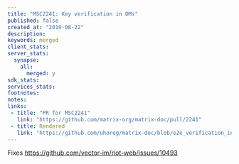 ```yaml
---
title: "MSC2241: Key verification in DMs"
published: false
created_at: "2019-08-22"
description:
keywords: merged
client_stats:
server_stats:
  synapse:
    all:
      merged: y
sdk_stats:
services_stats:
footnotes:
notes:
links:
 - title: "PR for MSC2241"
   link: "https://github.com/matrix-org/matrix-doc/pull/2241"
 - title: Rendered
   link: "https://github.com/uhoreg/matrix-doc/blob/e2e_verification_in_dms/proposals/2241-e2e-verification-in-dms.md"
---
```


Fixes https://github.com/vector-im/riot-web/issues/10493
